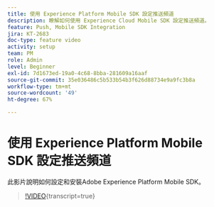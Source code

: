 ```yaml
---
title: 使用 Experience Platform Mobile SDK 設定推送頻道
description: 瞭解如何使用 Experience Cloud Mobile SDK 設定推送頻道。
feature: Push, Mobile SDK Integration
jira: KT-2683
doc-type: feature video
activity: setup
team: PM
role: Admin
level: Beginner
exl-id: 7d1673ed-19a0-4c68-8bba-281609a16aaf
source-git-commit: 35e036486c5b533b54b3f626d88734e9a9fc3b8a
workflow-type: tm+mt
source-wordcount: '49'
ht-degree: 67%

---
```


# 使用 Experience Platform Mobile SDK 設定推送頻道

此影片說明如何設定和安裝Adobe Experience Platform Mobile SDK。

>[!VIDEO](https://video.tv.adobe.com/v/27699?quality=12&learn=on){transcript=true}

